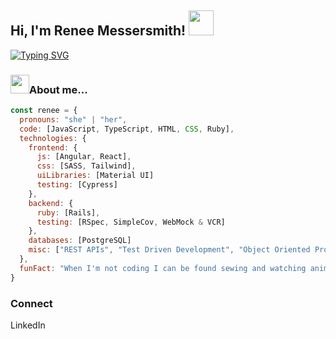 <h2> Hi, I'm Renee Messersmith! <img src="https://media3.giphy.com/media/v1.Y2lkPTc5MGI3NjExeDFjNHFkMXowOXRlZjZzYzk5aHV3eXo4ZGZhZTM0Mzg2OW55ZTJuNyZlcD12MV9pbnRlcm5hbF9naWZfYnlfaWQmY3Q9cw/JRsQiAN79bPWUv43Ko/giphy.gif" height="40"> </h2>

<a href="https://git.io/typing-svg"><img src="https://readme-typing-svg.demolab.com?font=Fira+Code&pause=1000&color=7FBA7D&vCenter=true&repeat=false&width=435&lines=Full+Stack+Web+Developer" alt="Typing SVG" /></a>

<h3><img src="https://media0.giphy.com/media/v1.Y2lkPTc5MGI3NjExd2xuYmw0cmlvMTlkemp1eXJraDlweGdydGFvcXgyeGd0ZmVpMjR2YSZlcD12MV9pbnRlcm5hbF9naWZfYnlfaWQmY3Q9cw/QVz8bVdhi6dmkIkg61/giphy.gif" height="30">About me...</h3>

```javascript
const renee = {
  pronouns: "she" | "her",
  code: [JavaScript, TypeScript, HTML, CSS, Ruby],
  technologies: {
    frontend: {
      js: [Angular, React],
      css: [SASS, Tailwind],
      uiLibraries: [Material UI]
      testing: [Cypress]
    },
    backend: {
      ruby: [Rails],
      testing: [RSpec, SimpleCov, WebMock & VCR]
    },
    databases: [PostgreSQL]
    misc: ["REST APIs", "Test Driven Development", "Object Oriented Programming"]
  },
  funFact: "When I'm not coding I can be found sewing and watching anime!"
}
```
<h3>Connect</h3>
LinkedIn